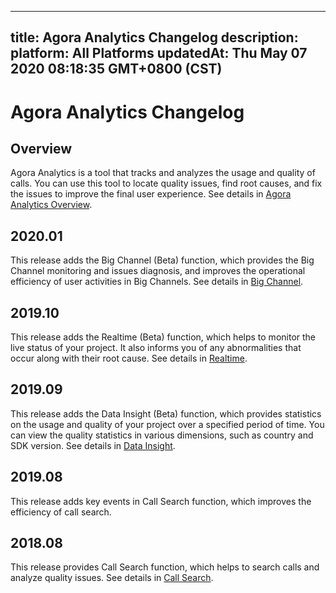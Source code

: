 
---
title: Agora Analytics Changelog
description: 
platform: All Platforms
updatedAt: Thu May 07 2020 08:18:35 GMT+0800 (CST)
---
# Agora Analytics Changelog
## Overview
Agora Analytics is a tool that tracks and analyzes the usage and quality of calls. You can use this tool to locate quality issues, find root causes, and fix the issues to improve the final user experience. See details in [Agora Analytics Overview](../../en/Agora%20Platform/aa_guide.md).

## 2020.01

This release adds the Big Channel (Beta) function, which provides the Big Channel monitoring and issues diagnosis, and improves the operational efficiency of user activities in Big Channels. See details in [Big Channel](../../en/Agora%20Platform/aa_big_channel.md).

## 2019.10

This release adds the Realtime (Beta) function, which helps to monitor the live status of your project. It also informs you of any abnormalities that occur along with their root cause. See details in [Realtime](../../en/Agora%20Platform/aa_live_data.md).

## 2019.09

This release adds the Data Insight (Beta) function, which provides statistics on the usage and quality of your project over a specified period of time. You can view the quality statistics in various dimensions, such as country and SDK version. See details in [Data Insight](../../en/Agora%20Platform/aa_data_insight.md).

## 2019.08

This release adds key events in Call Search function, which improves the efficiency of call search.

## 2018.08

This release provides Call Search function, which helps to search calls and analyze quality issues. See details in [Call Search](../../en/Agora%20Platform/aa_call_search.md).
